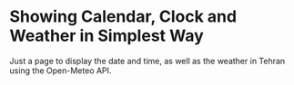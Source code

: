 # Showing Calendar, Clock and Weather in Simplest Way
Just a page to display the date and time, as well as the weather in Tehran using the Open-Meteo API.
